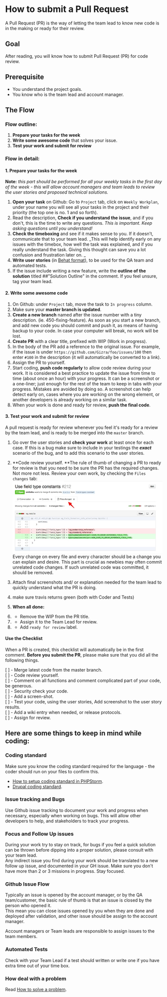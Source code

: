 # How to submit a Pull Request

A Pull Request \(PR\) is the way of letting the team lead to know new code is in the making or ready for their review.

## Goal

After reading, you will know how to submit Pull Request \(PR\) for code review.

## Prerequisite

* You understand the project goals.
* You know who is the team lead and account manager.

## The Flow

### Flow outline:

1. **Prepare your tasks for the week**
2. **Write some awesome code** that solves your issue.
3. **Test your work and submit for review**

### Flow in detail:

#### 1. Prepare your tasks for the week

**Note:** _this part should be performed for all your weekly tasks in the first day of the week - this will allow account managers and team leads to review the user stories and proposed technical solutions._

1. **Open your task** on Github: Go to `Project` tab, click on `Weekly Workplan`, under your name you will see all your tasks in the project and their priority \(the top one is no. 1 and so forth\).
2. Read the description, **Check if you understand the issue**, and if you don't, this is the time to  write any questions. _This is important. Keep asking questions until you understand!_
3. **Check the timeboxing** and see if it makes sense to you. If it doesn’t, communicate that to your team lead. _This will help identify early on any issues with the timebox, how well the task was explained, and if you really understand the task. Giving this thought can save you a lot confusion and frustration later on.  _
4. **Write user stories** \(in [Behat format](http://docs.behat.org/en/v2.5/guides/1.gherkin.html)\), to be used for the QA team and automated tests.
5. If the issue include writing a new feature, write the **outline of the solution** titled \#\#"Solution Outline" in the comment. If you feel unsure, tag your team lead.

#### 2. Write some awesome code

1. On Github: under `Project` tab, move the task to `In progress` column.
2. Make sure your **master branch is updated**.
3. **Create a new branch** named after the issue number with a tiny description. \(ie. 450-fixing-feature\). As soon as you start a new branch, and add new code you should commit and push it, as means of having backup to your code. In case your computer will  break, no work will be lost.
4. **Create PR** with a clear title, prefixed with WIP \(Work in progress\). 
5. In the body of the PR add a reference to the original issue. For example, if the issue is under `https://github.com/Gizra/foo/issues/100` then enter `#100` in the description \(it will automatically be converted to a link\).
6. Assign the PR to yourself.
7. Start coding, **push code regularly** to allow code review during your work. It is considered a best practice to update the issue from time to time \(about once an hour\) with your progress. It can be a screenshot or a one-liner; just enough for the rest of the team to keep in tabs with your progress. Mistakes are avoided by doing so. A screenshot can help detect early on, cases where you are working on the wrong element, or another developers is already working on a similar task.
8. When your work is done and ready for review, **push the final code**. 

#### 3. Test your work and submit for review

A pull request is ready for review whenever you feel it's ready for a review by the team lead, and is ready to be merged into the `master` branch.

1. Go over the user stories and **check your work** at least once for each case. If this is a bug make sure to include in your testings the _**exact**_ scenario of the bug, and to add this scenario to the user stories.
2. **Code review yourself. **The rule of thumb of changing a PR to ready for review is that you need to be sure the PR has the required changes. Not more not less. Review your own work, by checking the `Files changes` tab: ![Checking "files changed"](images/github/pull-request-review-1.jpg)
   Every change on every file and every character should be a change you can explain and desire. This part is crucial as newbies may often commit unrelated code changes. If such unrelated code was committed, it should be removed.
3. Attach final screenshots and/ or explanation needed for the team lead to quickly understand what the PR is doing.
4. make sure travis returns green \(both with Coder and Tests\)
5. **When all done:**

1. * Remove the WIP from the PR title. 
2. * Assign it to the Team Lead for review.
3. * Add `ready for review` label.

#### Use the Checklist

When a PR is created, this checklist will automatically be in the first comment. **Before you submit the PR**, please make sure that you did all the following things.

\[ \] - Merge latest code from the master branch.  
\[ \] - Code review yourself.  
\[ \] - Comment on all functions and comment complicated part of your code, be generous.  
\[ \] - Security check your code.  
\[ \] - Add a screen-shot.  
\[ \] - Test your code, using the user stories, Add screenshot to the user story results.  
\[ \] - Add a wiki entry when needed, or release protocols.  
\[ \] - Assign for review.

## Here are some things to keep in mind while coding:

### Coding standard

Make sure you know the coding standard required for the language - the coder should run on your files to confirm this.

* [How to setup coding standard in PHPStorm](https://www.jetbrains.com/help/phpstorm/2016.2/configuring-code-style.html#d1056806e40).
* [Drupal coding standard](https://www.drupal.org/docs/develop/standards).

### Issue tracking and Bugs

Use Github issue tracking to document your work and progress when necessary, especially when working on bugs. This will allow other developers to help, and stakeholders to track your progress.

### Focus and Follow Up issues

During your work try to stay on track, for bugs if you feel a quick solution can be thrown before dipping into a proper solution, please consult with your team lead.  
Any indirect issue you find during your work should be translated to a new follow up issue, and documented in your GH issue. Make sure you don't have more than 2 or 3 missions in progress. Stay focused.

### Github Issue Flow

Typically an issue is opened by the account manager, or by the QA team/customer, the basic rule of thumb is that an issue is closed by the person who opened it.  
This mean you can close issues opened by you when they are done and deployed after validation, and other issue should be assign to the account manager.

Account managers or Team leads are responsible to assign issues to the team members.

### Automated Tests

Check with your Team Lead if a test should written or write one if you have extra time out of your time box.

### How deal with a problem

Read [How to solve a problem](https://www.thegizraway.com/how_to_solve_a_problem.html).

